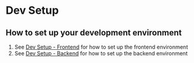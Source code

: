 # Dev Setup

## How to set up your development environment
1. See [Dev Setup - Frontend](https://github.com/youngbryanyu/Fitnesse/blob/main/frontend/DEV_SETUP.md) for how to set up the frontend environment
2. See [Dev Setup - Backend](https://github.com/youngbryanyu/Fitnesse/blob/main/backend/DEV_SETUP.md) for how to set up the backend environment